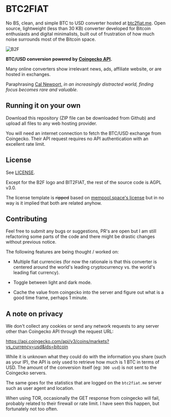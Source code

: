 # BTC2FIAT

No BS, clean, and simple BTC to USD converter hosted at [btc2fiat.me](https://btc2fiat.me). Open source, lightweight (less than 30 KB) converter developed for Bitcoin enthusiasts and digital minimalists, built out of frustration of how much noise surrounds most of the Bitcoin space.

![B2F](https://user-images.githubusercontent.com/100208905/163191012-91e73714-7f0e-4f5d-83bf-4262df1de1fa.png)

__BTC/USD conversion powered by [Coingecko API](https://www.coingecko.com/en/api).__

Many online converters show irrelevant news, ads, affiliate website, or are hosted in exchanges.

Paraphrasing [Cal Newport](https://www.calnewport.com/), _in an increasingly distracted world, finding focus becomes rare and valuable_.

## Running it on your own

Download this repository (ZIP file can be downloaded from Github) and upload all files to any web hosting provider.

You will need an internet connection to fetch the BTC/USD exchange from Coingecko. Their API request requires no API authentication with an excellent rate limit.

## License
See [LICENSE](LICENSE).

Except for the B2F logo and BIT2FIAT, the rest of the source code is AGPL v3.0.

The license template is ~~ripped~~ based on [mempool.space's license](https://github.com/mempool/mempool/blob/master/LICENSE) but in no way is it implied that both are related anyhow.

## Contributing
Feel free to submit any bugs or suggestions, PR's are open but I am still refactoring some parts of the code and there might be drastic changes without previous notice.

The following features are being thought / worked on:

- Multiple fiat currencies (for now the rationale is that this converter is centered around the world's leading cryptocurrency vs. the world's leading fiat currency).

- Toggle between light and dark mode.

- Cache the value from coingecko into the server and figure out what is a good time frame, perhaps 1 minute.

## A note on privacy

We don't collect any cookies or send any network requests to any server other than Coingecko API through the request URL:

https://api.coingecko.com/api/v3/coins/markets?vs_currency=usd&ids=bitcoin

While it is unknown what they could do with the information you share (such as your IP), the API is only used to retrieve how much is 1 BTC in terms of USD. The amount of the conversion itself (eg: `300 usd`) is not sent to the Coingecko servers.

The same goes for the statistics that are logged on the `btc2fiat.me` server such as user agent and location.

When using TOR, occasionally the GET response from coingecko will fail, probably related to their firewall or rate limit. I have seen this happen, but fortunately not too often.